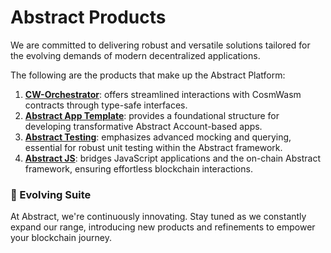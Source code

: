 # Abstract Products

We are committed to delivering robust and versatile solutions tailored for the evolving demands of modern decentralized
applications.

The following are the products that make up the Abstract Platform:

1. **[CW-Orchestrator](cw_orchestrator.md)**: offers streamlined interactions with CosmWasm contracts through type-safe
   interfaces.
2. **[Abstract App Template](abstract_app_template.md)**: provides a foundational structure for developing
   transformative Abstract Account-based apps.
3. **[Abstract Testing](abstract_testing.md)**: emphasizes advanced mocking and querying, essential for robust unit
   testing within the Abstract framework.
4. **[Abstract JS](abstract_js.md)**: bridges JavaScript applications and the on-chain Abstract framework, ensuring
   effortless blockchain interactions.

### 🚀 Evolving Suite

At Abstract, we're continuously innovating. Stay tuned as we constantly expand our range, introducing
new products and refinements to empower your blockchain journey.